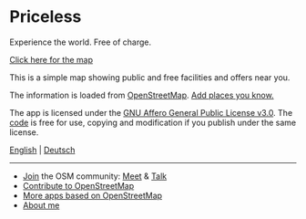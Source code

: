 # Priceless

Experience the world. Free of charge.

[Click here for the map](https://priceless.zottelig.ch)

This is a simple map showing public and free facilities and offers near you.

The information is loaded from [OpenStreetMap](https://www.openstreetmap.org). [Add places you know.](https://openstreetmap.org/edit)

The app is licensed under the [GNU Affero General Public License v3.0](https://github.com/ToastHawaii/priceless-map/blob/master/LICENSE). The [code](https://github.com/ToastHawaii/priceless-map) is free for use, copying and modification if you publish under the same license.

[English](https://priceless.zottelig.ch/?lang=en) | [Deutsch](https://priceless.zottelig.ch/?lang=de)

---

- [Join](https://usergroups.openstreetmap.de/) the OSM community: [Meet](https://osmcal.org/) & [Talk](https://community.osm.be/)
- [Contribute to OpenStreetMap](https://wiki.openstreetmap.org/wiki/How_to_contribute)
- [More apps based on OpenStreetMap](https://osm-apps.zottelig.ch/)
- [About me](https://wiki.openstreetmap.org/wiki/User:ToastHawaii)
